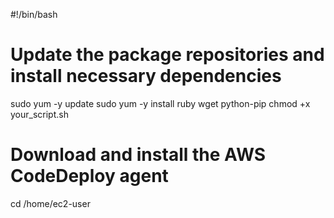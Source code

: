 #!/bin/bash

# Update the package repositories and install necessary dependencies
sudo yum -y update
sudo yum -y install ruby wget python-pip
chmod +x your_script.sh


# Download and install the AWS CodeDeploy agent
cd /home/ec2-user

